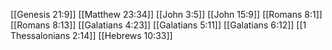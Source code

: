 [[Genesis 21:9]]
[[Matthew 23:34]]
[[John 3:5]]
[[John 15:9]]
[[Romans 8:1]]
[[Romans 8:13]]
[[Galatians 4:23]]
[[Galatians 5:11]]
[[Galatians 6:12]]
[[1 Thessalonians 2:14]]
[[Hebrews 10:33]]
